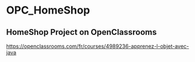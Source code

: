 # OPC_HomeShop 
## HomeShop Project on OpenClassrooms
https://openclassrooms.com/fr/courses/4989236-apprenez-l-objet-avec-java
